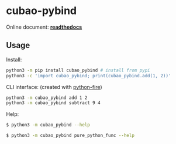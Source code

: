 # cubao-pybind

Online document: **[readthedocs](http://cubao-pybind.readthedocs.io/)**

<!--intro-start-->

## Usage

Install:

```bash
python3 -m pip install cubao_pybind # install from pypi
python3 -c 'import cubao_pybind; print(cubao_pybind.add(1, 2))'
```

CLI interface: (created with [python-fire](https://github.com/google/python-fire))

```bash
python3 -m cubao_pybind add 1 2
python3 -m cubao_pybind subtract 9 4
```

Help:

```bash
$ python3 -m cubao_pybind --help

$ python3 -m cubao_pybind pure_python_func --help
```

<!--intro-end-->
